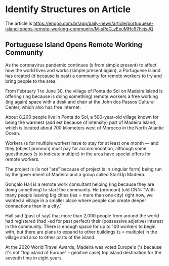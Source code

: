 # Identify Structures on Article

The article is <https://engoo.com.br/app/daily-news/article/portuguese-island-opens-remote-working-community/M-sPeG_yEeuMHc97hcjsJQ>

## Portuguese Island Opens Remote Working Community

As the coronavirus pandemic continues (s from simple present) to affect how the world lives and works (simple present again), a Portuguese island has created (d because is past) a community for remote workers to try and bring people to the area.

From February 1 to June 30, the village of Ponta do Sol on Madeira Island is offering (ing because is doing something) remote workers a free working (ing again) space with a desk and chair at the John dos Passos Cultural Center, which also has free internet.

About 8,200 people live in Ponta do Sol, a 500-year-old village known for being the warmest (add est because of intensity) part of Madeira Island, which is located about 700 kilometers west of Morocco in the North Atlantic Ocean.

Workers (s for multiple worker) have to stay for at least one month — and they (object pronoun) must pay for accommodation, although some guesthouses (s to indicate multiple) in the area have special offers for remote workers.

The project is (is not "are" because of project is in singular form) being run by the government of Madeira and a group called StartUp Madeira.

Gonçalo Hall is a remote work consultant helping (ing because they are doing something) to start the community. He (pronoun) told CNN: "With many people leaving big cities (ies = more than one city) right now, we wanted a village in a smaller place where people can create deeper connections than in a city."

Hall said (past of say) that more than 2,000 people from around the world had registered (had -ed for past perfect) their (possessive adjetive) interest in the community. There is enough space for up to 100 workers to begin with, but there are plans to expand to other buildings (s = multiple) in the village and also to other parts of the island.

At the 2020 World Travel Awards, Madeira was voted Europe's ('s because it's not "top island of Europe" - genitive case) top island destination for the seventh time in eight years.
